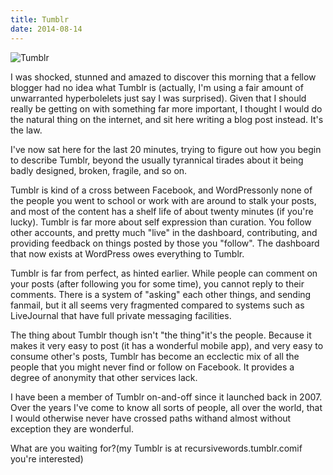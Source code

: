 ```yaml
---
title: Tumblr
date: 2014-08-14
---
```


![Tumblr](https://source.unsplash.com/-m88z7ily-w/1600x900)

I was shocked, stunned and amazed to discover this morning that a fellow blogger had no idea what Tumblr is (actually, I'm using a fair amount of unwarranted hyperbolelets just say I was surprised). Given that I should really be getting on with something far more important, I thought I would do the natural thing on the internet, and sit here writing a blog post instead. It's the law.

I've now sat here for the last 20 minutes, trying to figure out how you begin to describe Tumblr, beyond the usually tyrannical tirades about it being badly designed, broken, fragile, and so on.

Tumblr is kind of a cross between Facebook, and WordPressonly none of the people you went to school or work with are around to stalk your posts, and most of the content has a shelf life of about twenty minutes (if you're lucky). Tumblr is far more about self expression than curation. You follow other accounts, and pretty much "live" in the dashboard, contributing, and providing feedback on things posted by those you "follow". The dashboard that now exists at WordPress owes everything to Tumblr.

Tumblr is far from perfect, as hinted earlier. While people can comment on your posts (after following you for some time), you cannot reply to their comments. There is a system of "asking" each other things, and sending fanmail, but it all seems very fragmented compared to systems such as LiveJournal that have full private messaging facilities.

The thing about Tumblr though isn't "the thing"it's the people. Because it makes it very easy to post (it has a wonderful mobile app), and very easy to consume other's posts, Tumblr has become an ecclectic mix of all the people that you might never find or follow on Facebook. It provides a degree of anonymity that other services lack.

I have been a member of Tumblr on-and-off since it launched back in 2007. Over the years I've come to know all sorts of people, all over the world, that I would otherwise never have crossed paths withand almost without exception they are wonderful.

What are you waiting for?(my Tumblr is at recursivewords.tumblr.comif you're interested)
